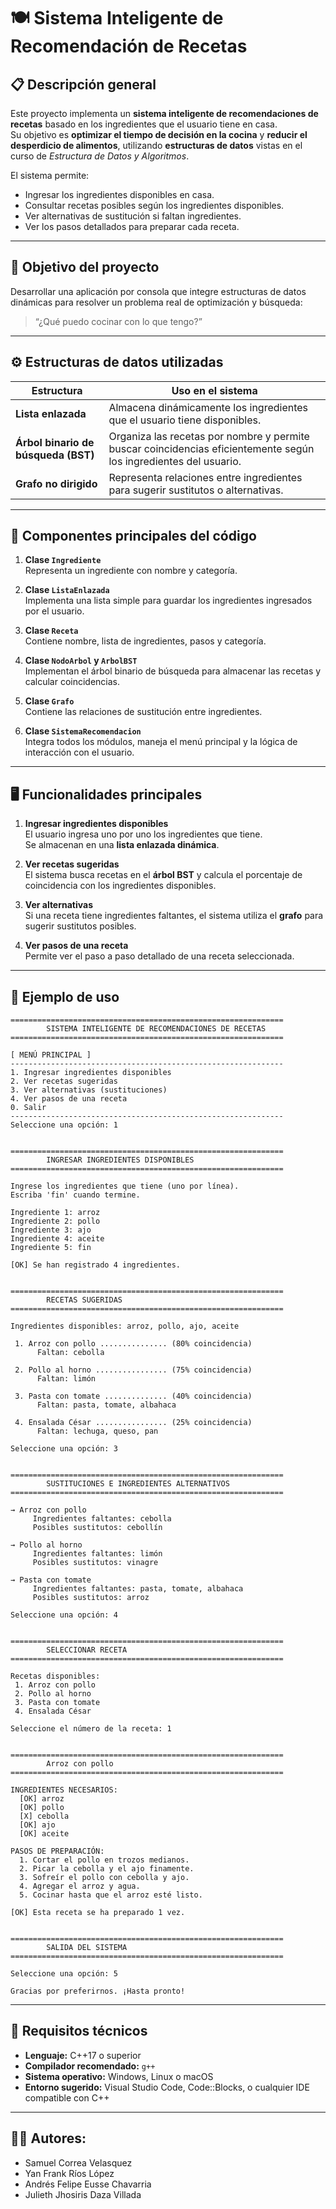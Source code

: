 # 🍽️ Sistema Inteligente de Recomendación de Recetas

## 📋 Descripción general
Este proyecto implementa un **sistema inteligente de recomendaciones de recetas** basado en los ingredientes que el usuario tiene en casa.  
Su objetivo es **optimizar el tiempo de decisión en la cocina** y **reducir el desperdicio de alimentos**, utilizando **estructuras de datos** vistas en el curso de *Estructura de Datos y Algoritmos*.

El sistema permite:
- Ingresar los ingredientes disponibles en casa.  
- Consultar recetas posibles según los ingredientes disponibles.  
- Ver alternativas de sustitución si faltan ingredientes.  
- Ver los pasos detallados para preparar cada receta.  

---

## 🧠 Objetivo del proyecto
Desarrollar una aplicación por consola que integre estructuras de datos dinámicas para resolver un problema real de optimización y búsqueda:

> “¿Qué puedo cocinar con lo que tengo?”

---

## ⚙️ Estructuras de datos utilizadas

| Estructura | Uso en el sistema |
|-------------|------------------|
| **Lista enlazada** | Almacena dinámicamente los ingredientes que el usuario tiene disponibles. |
| **Árbol binario de búsqueda (BST)** | Organiza las recetas por nombre y permite buscar coincidencias eficientemente según los ingredientes del usuario. |
| **Grafo no dirigido** | Representa relaciones entre ingredientes para sugerir sustitutos o alternativas. |

---

## 🧩 Componentes principales del código

1. **Clase `Ingrediente`**  
   Representa un ingrediente con nombre y categoría.

2. **Clase `ListaEnlazada`**  
   Implementa una lista simple para guardar los ingredientes ingresados por el usuario.

3. **Clase `Receta`**  
   Contiene nombre, lista de ingredientes, pasos y categoría.

4. **Clase `NodoArbol` y `ArbolBST`**  
   Implementan el árbol binario de búsqueda para almacenar las recetas y calcular coincidencias.

5. **Clase `Grafo`**  
   Contiene las relaciones de sustitución entre ingredientes.

6. **Clase `SistemaRecomendacion`**  
   Integra todos los módulos, maneja el menú principal y la lógica de interacción con el usuario.

---

## 🖥️ Funcionalidades principales

1. **Ingresar ingredientes disponibles**  
   El usuario ingresa uno por uno los ingredientes que tiene.  
   Se almacenan en una **lista enlazada dinámica**.

2. **Ver recetas sugeridas**  
   El sistema busca recetas en el **árbol BST** y calcula el porcentaje de coincidencia con los ingredientes disponibles.

3. **Ver alternativas**  
   Si una receta tiene ingredientes faltantes, el sistema utiliza el **grafo** para sugerir sustitutos posibles.

4. **Ver pasos de una receta**  
   Permite ver el paso a paso detallado de una receta seleccionada.

---

## 🧪 Ejemplo de uso

```text
=============================================================
        SISTEMA INTELIGENTE DE RECOMENDACIONES DE RECETAS
=============================================================

[ MENÚ PRINCIPAL ]
-------------------------------------------------------------
1. Ingresar ingredientes disponibles
2. Ver recetas sugeridas
3. Ver alternativas (sustituciones)
4. Ver pasos de una receta
0. Salir
-------------------------------------------------------------
Seleccione una opción: 1


=============================================================
        INGRESAR INGREDIENTES DISPONIBLES
=============================================================

Ingrese los ingredientes que tiene (uno por línea).
Escriba 'fin' cuando termine.

Ingrediente 1: arroz
Ingrediente 2: pollo
Ingrediente 3: ajo
Ingrediente 4: aceite
Ingrediente 5: fin

[OK] Se han registrado 4 ingredientes.


=============================================================
        RECETAS SUGERIDAS
=============================================================

Ingredientes disponibles: arroz, pollo, ajo, aceite

 1. Arroz con pollo ............... (80% coincidencia)
      Faltan: cebolla

 2. Pollo al horno ................ (75% coincidencia)
      Faltan: limón

 3. Pasta con tomate .............. (40% coincidencia)
      Faltan: pasta, tomate, albahaca

 4. Ensalada César ................ (25% coincidencia)
      Faltan: lechuga, queso, pan

Seleccione una opción: 3


=============================================================
        SUSTITUCIONES E INGREDIENTES ALTERNATIVOS
=============================================================

→ Arroz con pollo
     Ingredientes faltantes: cebolla
     Posibles sustitutos: cebollín

→ Pollo al horno
     Ingredientes faltantes: limón
     Posibles sustitutos: vinagre

→ Pasta con tomate
     Ingredientes faltantes: pasta, tomate, albahaca
     Posibles sustitutos: arroz

Seleccione una opción: 4


=============================================================
        SELECCIONAR RECETA
=============================================================

Recetas disponibles:
 1. Arroz con pollo
 2. Pollo al horno
 3. Pasta con tomate
 4. Ensalada César

Seleccione el número de la receta: 1


=============================================================
        Arroz con pollo
=============================================================

INGREDIENTES NECESARIOS:
  [OK] arroz
  [OK] pollo
  [X] cebolla
  [OK] ajo
  [OK] aceite

PASOS DE PREPARACIÓN:
  1. Cortar el pollo en trozos medianos.
  2. Picar la cebolla y el ajo finamente.
  3. Sofreír el pollo con cebolla y ajo.
  4. Agregar el arroz y agua.
  5. Cocinar hasta que el arroz esté listo.

[OK] Esta receta se ha preparado 1 vez.


=============================================================
        SALIDA DEL SISTEMA
=============================================================

Seleccione una opción: 5

Gracias por preferirnos. ¡Hasta pronto!
```
---

## 🧱 Requisitos técnicos

- **Lenguaje:** C++17 o superior  
- **Compilador recomendado:** `g++`  
- **Sistema operativo:** Windows, Linux o macOS  
- **Entorno sugerido:** Visual Studio Code, Code::Blocks, o cualquier IDE compatible con C++

---

## 👨‍💻 Autores:

- Samuel Correa Velasquez  
- Yan Frank Ríos López   
- Andrés Felipe Eusse Chavarria  
- Julieth Jhosiris Daza Villada


